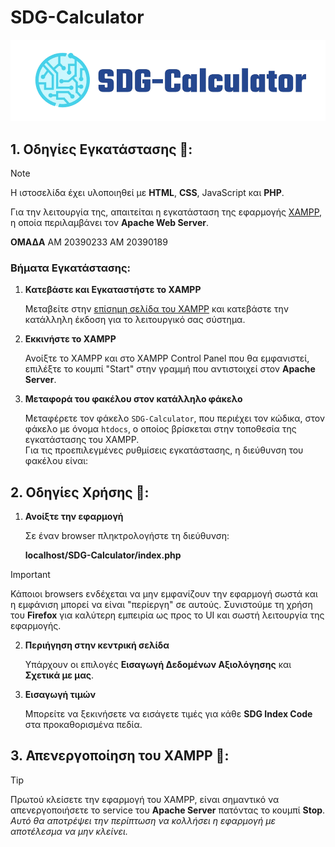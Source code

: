 # SDG-Calculator
![alt text](logo.png)

## 1. Οδηγίες Εγκατάστασης :open_file_folder::

> [!NOTE] 
> Η ιστοσελίδα έχει υλοποιηθεί με **HTML**, **CSS**, JavaScript και **PHP**.  

Για την λειτουργία της, απαιτείται η εγκατάσταση της εφαρμογής [XAMPP](https://www.apachefriends.org/), η οποία περιλαμβάνει τον **Apache Web Server**.

__ΟΜΑΔΑ__
ΑΜ 20390233	
ΑΜ 20390189

### Βήματα Εγκατάστασης:

1. **Κατεβάστε και Εγκαταστήστε το XAMPP**  

   Μεταβείτε στην [επίσημη σελίδα του XAMPP](https://www.apachefriends.org/) και κατεβάστε την κατάλληλη έκδοση για το λειτουργικό σας σύστημα.

2. **Εκκινήστε το XAMPP**

   Ανοίξτε το XAMPP και στο XAMPP Control Panel που θα εμφανιστεί, επιλέξτε το κουμπί "Start" στην γραμμή που αντιστοιχεί στον **Apache Server**.

3. **Μεταφορά του φακέλου στον κατάλληλο φάκελο**  

   Μεταφέρετε τον φάκελο `SDG-Calculator`, που περιέχει τον κώδικα, στον φάκελο με όνομα `htdocs`, ο οποίος βρίσκεται στην τοποθεσία της εγκατάστασης του XAMPP.  
   Για τις προεπιλεγμένες ρυθμίσεις εγκατάστασης, η διεύθυνση του φακέλου είναι:

## 2. Οδηγίες Χρήσης :page_facing_up::

1. **Ανοίξτε την εφαρμογή**  

    Σε έναν browser πληκτρολογήστε τη διεύθυνση:

    **localhost/SDG-Calculator/index.php**

> [!IMPORTANT] 
> Κάποιοι browsers ενδέχεται να μην εμφανίζουν την εφαρμογή σωστά και η εμφάνιση μπορεί να είναι "περίεργη" σε αυτούς. 
> Συνιστούμε τη χρήση του **Firefox** για καλύτερη εμπειρία ως προς το UI και σωστή λειτουργία της εφαρμογής.

2. **Περιήγηση στην κεντρική σελίδα**  

    Υπάρχουν οι επιλογές **Εισαγωγή Δεδομένων Αξιολόγησης** και **Σχετικά με μας**.

3. **Εισαγωγή τιμών**  

    Μπορείτε να ξεκινήσετε να εισάγετε τιμές για κάθε **SDG Index Code** στα προκαθορισμένα πεδία.


## 3. Απενεργοποίηση του XAMPP :wrench::

> [!TIP] 
> Πρωτού κλείσετε την εφαρμογή του XAMPP, είναι σημαντικό να απενεργοποιήσετε το service του **Apache Server** πατόντας το κουμπί **Stop**.
> *Αυτό θα αποτρέψει την περίπτωση να κολλήσει η εφαρμογή με αποτέλεσμα να μην κλείνει.*
